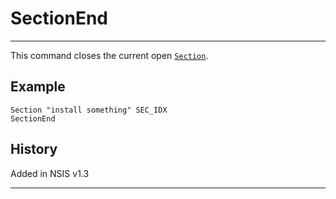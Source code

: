 # SectionEnd

---

This command closes the current open [`Section`][1].

## Example

	Section "install something" SEC_IDX
	SectionEnd

## History

Added in NSIS v1.3

---

[1]: Section.md